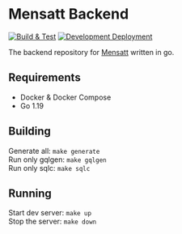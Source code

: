# Mensatt Backend

[![Build & Test](https://github.com/mensatt/backend/actions/workflows/go.yml/badge.svg)](https://github.com/mensatt/backend/actions/workflows/go.yml)
[![Development Deployment](https://github.com/mensatt/backend/actions/workflows/deploy-main-in-dev-env.yml/badge.svg)](https://github.com/mensatt/backend/actions/workflows/deploy-main-in-dev-env.yml)

The backend repository for [Mensatt](https://www.mensatt.de) written in go.

## Requirements
- Docker & Docker Compose
- Go 1.19

## Building

Generate all: ```make generate```  
Run only gqlgen: ```make gqlgen```  
Run only sqlc: ```make sqlc```  

## Running

Start dev server: ```make up```  
Stop the server: ```make down```  

